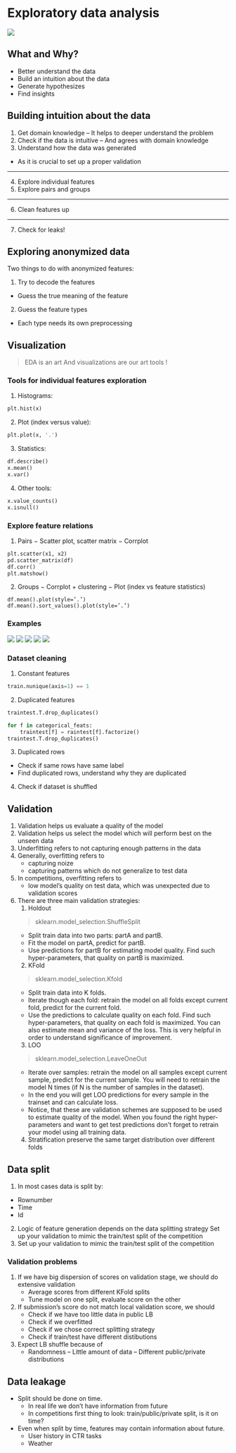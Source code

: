 # Exploratory data analysis

![](resources/EDA.png)


## What and Why?
- Better understand the data
- Build an intuition about the data
- Generate hypothesizes
- Find insights


## Building intuition about the data
1. Get domain knowledge
– It helps to deeper understand the problem
2. Check if the data is intuitive
– And agrees with domain knowledge
3. Understand how the data was generated
- As it is crucial to set up a proper validation
---
4. Explore individual features
5. Explore pairs and groups
---
6. Clean features up
---
7. Check for leaks!


## Exploring anonymized data
Two things to do with anonymized features:
1. Try to decode the features
- Guess the true meaning of the feature
2. Guess the feature types
- Each type needs its own preprocessing


## Visualization

> EDA is an art And visualizations are our art tools !

### Tools for individual features exploration

1. Histograms:
```python
plt.hist(x)
```
2. Plot (index versus value):
```python
plt.plot(x, '.')
```
3. Statistics:
```python
df.describe()
x.mean()
x.var()
```
4. Other tools:
```python
x.value_counts()
x.isnull()
```

### Explore feature relations 
1. Pairs
− Scatter plot, scatter matrix
− Corrplot
```python
plt.scatter(x1, x2)
pd.scatter_matrix(df)
df.corr()
plt.matshow()
```
2. Groups
− Corrplot + clustering
− Plot (index vs feature statistics)
```
df.mean().plot(style=’.’)
df.mean().sort_values().plot(style=’.’)
```

### Examples
![](resources/11.png)
![](resources/12.png)
![](resources/13.png)
![](resources/14.png)
![](resources/15.png)

### Dataset cleaning

1. Constant features
```python
train.nunique(axis=1) == 1
```
2. Duplicated features
```python
traintest.T.drop_duplicates()

for f in categorical_feats: 
    traintest[f] = raintest[f].factorize()
traintest.T.drop_duplicates()
```
3. Duplicated rows
- Check if same rows have same label
- Find duplicated rows, understand why they are duplicated
4. Check if dataset is shuffled


## Validation
1. Validation helps us evaluate a quality of the model
2. Validation helps us select the model which will perform best on the unseen data
3. Underfitting refers to not capturing enough patterns in the data
4. Generally, overfitting refers to
    - capturing noize
    - capturing patterns which do not generalize to test data
5. In competitions, overfitting refers to
    - low model’s quality on test data, which was unexpected due to validation scores
6. There are three main validation strategies:
    1. Holdout
    > sklearn.model_selection.ShuffleSplit
    - Split train data into two parts: partA and partB.
    - Fit the model on partA, predict for partB.
    - Use predictions for partB for estimating model quality. Find such hyper-parameters, that quality on partB is maximized.
    2. KFold 
    > sklearn.model_selection.Kfold
    - Split train data into K folds.
    - Iterate though each fold: retrain the model on all folds except current fold, predict for the current fold.
    - Use the predictions to calculate quality on each fold. Find such hyper-parameters, that quality on each fold is maximized. You can also estimate mean and variance of the loss. This is very helpful in order to understand significance of improvement.
    3. LOO
    > sklearn.model_selection.LeaveOneOut
    - Iterate over samples: retrain the model on all samples except current sample, predict for the current sample. You will need to retrain the model N times (if N is the number of samples in the dataset).
    - In the end you will get LOO predictions for every sample in the trainset and can calculate loss.
    - Notice, that these are validation schemes are supposed to be used to estimate quality of the model. When you found the right hyper-parameters and want to get test predictions don't forget to retrain your model using all training data.
    4. Stratification preserve the same target distribution over different folds


## Data split 
1. In most cases data is split by:
- Rownumber
- Time
- Id
2. Logic of feature generation depends on the data splitting strategy
Set up your validation to mimic the train/test split of the competition
3. Set up your validation to mimic the train/test split of the competition 

### Validation problems

1. If we have big dispersion of scores on validation stage, we should do extensive validation
    - Average scores from different KFold splits
    - Tune model on one split, evaluate score on the other
2. If submission’s score do not match local validation score,
we should
    - Check if we have too little data in public LB
    - Check if we overfitted
    - Check if we chose correct splitting strategy
    - Check if train/test have different distibutions
3. Expect LB shuffle because of
    - Randomness
    – Little amount of data
    – Different public/private distributions


## Data leakage

- Split should be done on time.
    - In real life we don’t have information from future
    - In competitions first thing to look: train/public/private
split, is it on time?
- Even when split by time, features may contain information about future.
    - User history in CTR tasks
    - Weather